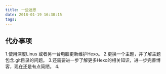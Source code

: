 ```yaml
---
title: 一些迷思
date: 2018-01-19 16:30:15
tags:
---
```

## 代办事项
  1.使用深度Linus 或者另一台电脑更新维护Hexo。
  2.更换一个主题，并了解主题包含.git目录的问题。
  3.还需要进一步了解更多Hexo的相关知识，进一步完善博客，现在还是有点简陋。
  4.